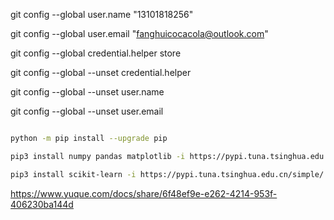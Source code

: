 git config --global user.name "13101818256"

git config --global user.email "fanghuicocacola@outlook.com"

git config --global credential.helper store

git config --global --unset credential.helper

git config --global --unset user.name

git config --global --unset user.email

```sh

python -m pip install --upgrade pip

pip3 install numpy pandas matplotlib -i https://pypi.tuna.tsinghua.edu.cn/simple/

pip3 install scikit-learn -i https://pypi.tuna.tsinghua.edu.cn/simple/ 

```


https://www.yuque.com/docs/share/6f48ef9e-e262-4214-953f-406230ba144d
